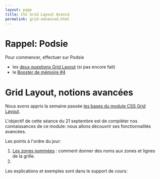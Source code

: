 ```yaml
---
layout: page
title: CSS Grid Layout Avancé
permalink: grid-advanced.html
---
```


# Rappel: Podsie

Pour commencer, effectuer sur Podsie

- les [deux questions Grid Layout](https://student.podsie.org/assignments/2113) (si pas encore fait)
- le [Booster de mémoire #4](https://student.podsie.org/assignments/2135)

# Grid Layout, notions avancées

Nous avons appris la semaine passée [les bases du module CSS Grid Layout](grid-layout.html).

L'objectif de cette séance du 21 septembre est de compléter nos connaissances de ce module: nous allons découvrir ses fonctionnalités avancées.

Les points à l'ordre du jour:

1. [Les zones nommées](https://cours-web.ch/css-grid/nommer.html) : comment donner des noms aux zones et lignes de la grille.
2. 

Les explications et exemples sont dans le support de cours: 